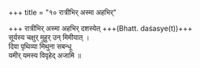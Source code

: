 +++
title = "१० रात्रीभिर् अस्मा अहभिर्"

+++
रात्रीभिर् अस्मा अहभिर् दशस्येत् +++(Bhatt. daśasye(t))+++  
सूर्यस्य चक्षुर् मुहुर् उन् मिमीयात् ।  
दिवा पृथिव्या मिथुना सबन्धू  
यमीर् यमस्य विवृहेद् अजामि ॥